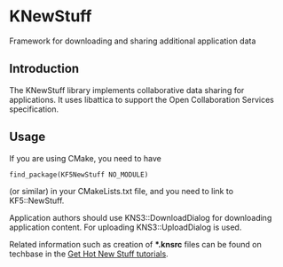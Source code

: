# KNewStuff

Framework for downloading and sharing additional application data

## Introduction

The KNewStuff library implements collaborative data sharing for
applications. It uses libattica to support the Open Collaboration Services
specification.


## Usage

If you are using CMake, you need to have

    find_package(KF5NewStuff NO_MODULE)

(or similar) in your CMakeLists.txt file, and you need to link to KF5::NewStuff.

Application authors should use KNS3::DownloadDialog for downloading application
content.  For uploading KNS3::UploadDialog is used.

Related information such as creation of <b>*.knsrc</b> files can be found on
techbase in the [Get Hot New Stuff
tutorials](http://techbase.kde.org/Development/Tutorials#Get_Hot_New_Stuff).



